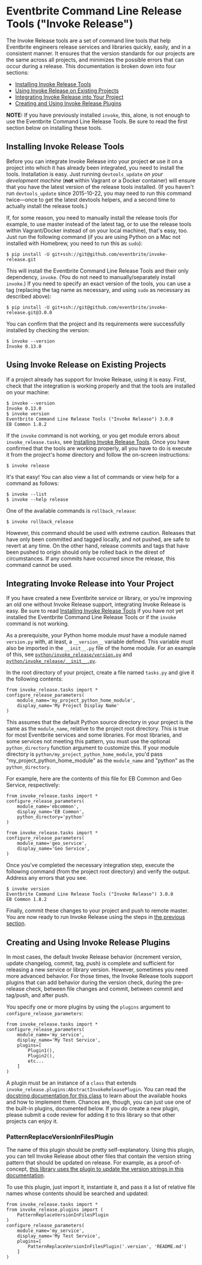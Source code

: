 # Eventbrite Command Line Release Tools ("Invoke Release")

The Invoke Release tools are a set of command line tools that help Eventbrite engineers release services and libraries
quickly, easily, and in a consistent manner. It ensures that the version standards for our projects are the same
across all projects, and minimizes the possible errors that can occur during a release. This documentation is broken
down into four sections:

* [Installing Invoke Release Tools](#installing-invoke-release-tools)
* [Using Invoke Release on Existing Projects](#using-invoke-release-on-existing-projects)
* [Integrating Invoke Release into Your Project](#integrating-invoke-release-into-your-project)
* [Creating and Using Invoke Release Plugins](#creating-and-using-invoke-release-plugins)

**NOTE:** If you have previously installed `invoke`, this, alone, is not enough to use the Eventbrite Command Line
Release Tools. Be sure to read the first section below on installing these tools.

## Installing Invoke Release Tools

Before you can integrate Invoke Release into your project **or** use it on a project into which it has already been
integrated, you need to install the tools. Installation is easy. Just running `devtools_update` _on your development
machine_ (**not** within Vagrant or a Docker container) will ensure that you have the latest version of the release
tools installed. (If you haven't run `devtools_update` since 2015-10-22, you may need to run this command twice—once to
get the latest devtools helpers, and a second time to actually install the release tools.)

If, for some reason, you need to manually install the release tools (for example, to use master instead of the latest
tag, or to use the release tools within Vagrant/Docker instead of on your local machine), that's easy, too. Just run
the following command (if you are using Python on a Mac not installed with Homebrew, you need to run this as `sudo`):

```
$ pip install -U git+ssh://git@github.com/eventbrite/invoke-release.git
```

This will install the Eventbrite Command Line Release Tools and their only dependency, `invoke`. (You do not need to
manually/separately install `invoke`.) If you need to specify an exact version of the tools, you can use a tag
(replacing the tag name as necessary, and using `sudo` as necessary as described above):

```
$ pip install -U git+ssh://git@github.com/eventbrite/invoke-release.git@3.0.0
```

You can confirm that the project and its requirements were successfully installed by checking the version:

```
$ invoke --version
Invoke 0.13.0
```

## Using Invoke Release on Existing Projects

If a project already has support for Invoke Release, using it is easy. First, check that the integration is working
properly and that the tools are installed on your machine:

```
$ invoke --version
Invoke 0.13.0
$ invoke version
Eventbrite Command Line Release Tools ("Invoke Release") 3.0.0
EB Common 1.8.2
```

If the `invoke` command is not working, or you get module errors about `invoke_release.tasks`, see
[Installing Invoke Release Tools](#installing-invoke-release-tools). Once you have confirmed that the tools are
working properly, all you have to do is execute it from the project's home directory and follow the on-screen
instructions:

```
$ invoke release
```

It's that easy! You can also view a list of commands or view help for a command as follows:

```
$ invoke --list
$ invoke --help release
```

One of the available commands is `rollback_release`:

```
$ invoke rollback_release
```

However, this command should be used with extreme caution. Releases that have only been committed and tagged locally,
and not pushed, are safe to revert at any time. On the other hand, release commits and tags that have been pushed to
origin should only be rolled back in the direst of circumstances. If any commits have occurred since the release, this
command cannot be used.

## Integrating Invoke Release into Your Project

If you have created a new Eventbrite service or library, or you're improving an old one without Invoke Release support,
integrating Invoke Release is easy. Be sure to read [Installing Invoke Release Tools](#installing-invoke-release-tools)
if you have not yet installed the Eventbrite Command Line Release Tools or if the `invoke` command is not working.

As a prerequisite, your Python home module _must_ have a module named `version.py` with, at least, a `__version__`
variable defined. This variable must also be imported in the `__init__.py` file of the home module. For an example
of this, see [`python/invoke_release/version.py`](python/invoke_release/version.py) and
[`python/invoke_release/__init__.py`](python/invoke_release/__init__.py).

In the root directory of your project, create a file named `tasks.py` and give it the following contents:

```
from invoke_release.tasks import *
configure_release_parameters(
    module_name='my_project_python_home_module',
    display_name='My Project Display Name'
)
```

This assumes that the default Python source directory in your project is the same as the `module_name`, relative to the
project root directory. This is true for most Eventbrite services and some libraries. For most libraries, and some
services not meeting this pattern, you must use the optional `python_directory` function argument to customize this.
If your module directory is `python/my_project_python_home_module`, you'd pass "my_project_python_home_module" as the
`module_name` and "python" as the `python_directory`.

For example, here are the contents of this file for EB Common and Geo Service, respectively:

```
from invoke_release.tasks import *
configure_release_parameters(
    module_name='ebcommon',
    display_name='EB Common',
    python_directory='python'
)
```

```
from invoke_release.tasks import *
configure_release_parameters(
    module_name='geo_service',
    display_name='Geo Service',
)
```

Once you've completed the necessary integration step, execute the following command (from the project root directory)
and verify the output. Address any errors that you see.

```
$ invoke version
Eventbrite Command Line Release Tools ("Invoke Release") 3.0.0
EB Common 1.8.2
```

Finally, commit these changes to your project and push to remote master. You are now ready to run Invoke Release using
the steps in [the previous section](#using-invoke-release-on-existing-projects).

## Creating and Using Invoke Release Plugins

In most cases, the default Invoke Release behavior (increment version, update changelog, commit, tag, push) is
complete and sufficient for releasing a new service or library version. However, sometimes you need more advanced
behavior. For those times, the Invoke Release tools support plugins that can add behavior during the version check,
during the pre-release check, between file changes and commit, between commit and tag/push, and after push.

You specify one or more plugins by using the `plugins` argument to `configure_release_parameters`:

```
from invoke_release.tasks import *
configure_release_parameters(
    module_name='my_service',
    display_name='My Test Service',
    plugins=[
        Plugin1(),
        Plugin2(),
        etc...
    ]
)
```

A plugin must be an instance of a `class` that extends `invoke_release.plugins:AbstractInvokeReleasePlugin`. You can
read the [docstring documentation for this class](python/invoke_release/plugins.py) to learn about the available hooks
and how to implement them. Chances are, though, you can just use one of the built-in plugins, documented below. If you
do create a new plugin, please submit a code review for adding it to this library so that other projects can enjoy it.

### PatternReplaceVersionInFilesPlugin

The name of this plugin should be pretty self-explanatory. Using this plugin, you can tell Invoke Release about other
files that contain the version string pattern that should be updated on release. For example, as a proof-of-concept,
[this library uses the plugin to update the version strings in this documentation](tasks.py).

To use this plugin, just import it, instantiate it, and pass it a list of relative file names whose contents should be
searched and updated:

```
from invoke_release.tasks import *
from invoke_release.plugins import (
    PatternReplaceVersionInFilesPlugin
)
configure_release_parameters(
    module_name='my_service',
    display_name='My Test Service',
    plugins=[
        PatternReplaceVersionInFilesPlugin('.version', 'README.md')
    ]
)
```
